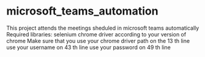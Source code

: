 # microsoft_teams_automation
This project attends the meetings sheduled in microsoft teams automatically 
Required libraries:
  selenium 
  chrome driver according to your version of chrome
 Make sure that you use your chrome driver path on the 13 th line 
 use your username on 43 th line 
 use your password on 49 th line 
